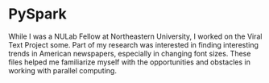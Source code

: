 # PySpark
While I was a NULab Fellow at Northeastern University, I worked on the Viral Text Project some. Part of my research was interested in finding interesting trends in American newspapers, especially in changing font sizes. These files helped me familiarize myself with the opportunities and obstacles in working with parallel computing.
